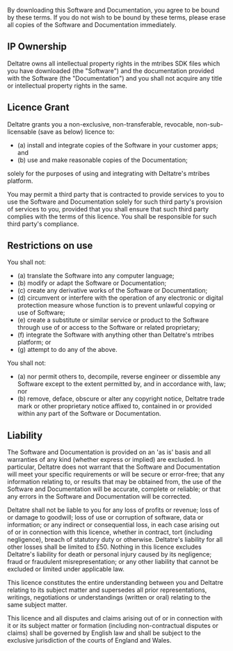 By downloading this Software and Documentation, you agree to be bound by these
terms. If you do not wish to be bound by these terms, please erase all copies of
the Software and Documentation immediately.

## IP Ownership

Deltatre owns all intellectual property rights in the mtribes SDK files which
you have downloaded (the "Software") and the documentation provided with the
Software (the "Documentation") and you shall not acquire any title or
intellectual property rights in the same.

## Licence Grant

Deltatre grants you a non-exclusive, non-transferable, revocable,
non-sub-licensable (save as below) licence to:

- (a) install and integrate copies of the Software in your customer apps; and
- (b) use and make reasonable copies of the Documentation;

solely for the purposes of using and integrating with Deltatre's mtribes
platform.

You may permit a third party that is contracted to provide services to you to
use the Software and Documentation solely for such third party's provision of
services to you, provided that you shall ensure that such third party complies
with the terms of this licence. You shall be responsible for such third party's
compliance.

## Restrictions on use

You shall not:

- (a) translate the Software into any computer language;
- (b) modify or adapt the Software or Documentation;
- (c) create any derivative works of the Software or Documentation;
- (d) circumvent or interfere with the operation of any electronic or digital
  protection measure whose function is to prevent unlawful copying or use of
  Software;
- (e) create a substitute or similar service or product to the Software through
  use of or access to the Software or related proprietary;
- (f) integrate the Software with anything other than Deltatre's mtribes
  platform; or
- (g) attempt to do any of the above.

You shall not:

- (a) nor permit others to, decompile, reverse engineer or dissemble any
  Software except to the extent permitted by, and in accordance with, law; nor
- (b) remove, deface, obscure or alter any copyright notice, Deltatre trade mark
  or other proprietary notice affixed to, contained in or provided within any
  part of the Software or Documentation.

## Liability

The Software and Documentation is provided on an 'as is' basis and all
warranties of any kind (whether express or implied) are excluded. In particular,
Deltatre does not warrant that the Software and Documentation will meet your
specific requirements or will be secure or error-free; that any information
relating to, or results that may be obtained from, the use of the Software and
Documentation will be accurate, complete or reliable; or that any errors in the
Software and Documentation will be corrected.

Deltatre shall not be liable to you for any loss of profits or revenue; loss of
or damage to goodwill; loss of use or corruption of software, data or
information; or any indirect or consequential loss, in each case arising out of
or in connection with this licence, whether in contract, tort (including
negligence), breach of statutory duty or otherwise. Deltatre's liability for all
other losses shall be limited to £50. Nothing in this licence excludes
Deltatre's liability for death or personal injury caused by its negligence;
fraud or fraudulent misrepresentation; or any other liability that cannot be
excluded or limited under applicable law.

This licence constitutes the entire understanding between you and Deltatre
relating to its subject matter and supersedes all prior representations,
writings, negotiations or understandings (written or oral) relating to the same
subject matter.

This licence and all disputes and claims arising out of or in connection with it
or its subject matter or formation (including non-contractual disputes or
claims) shall be governed by English law and shall be subject to the exclusive
jurisdiction of the courts of England and Wales.
